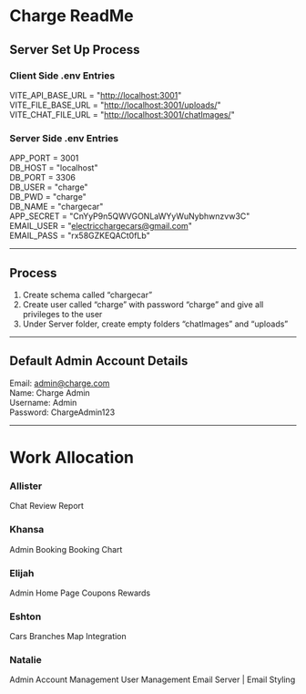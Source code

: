 # Charge ReadMe #

## Server Set Up Process ##

### Client Side .env Entries ###

VITE_API_BASE_URL = "<http://localhost:3001>"\
VITE_FILE_BASE_URL = "<http://localhost:3001/uploads/>"\
VITE_CHAT_FILE_URL = "<http://localhost:3001/chatImages/>"

### Server Side .env Entries ###

APP_PORT = 3001\
DB_HOST = "localhost"\
DB_PORT = 3306\
DB_USER = "charge"\
DB_PWD = "charge"\
DB_NAME = "chargecar"\
APP_SECRET = "CnYyP9n5QWVGONLaWYyWuNybhwnzvw3C"\
EMAIL_USER = "<electricchargecars@gmail.com>"\
EMAIL_PASS = "rx58GZKEQACt0fLb"

---

## Process ##

1. Create schema called “chargecar”
2. Create user called “charge” with password “charge” and give all privileges to the user
3. Under Server folder, create empty folders “chatImages” and “uploads”

---

## Default Admin Account Details ##

Email: <admin@charge.com>\
Name: Charge Admin\
Username: Admin\
Password: ChargeAdmin123

---

# Work Allocation #

### Allister ### 

Chat
Review
Report

### Khansa ###

Admin Booking
Booking
Chart

### Elijah ### 

Admin Home Page
Coupons
Rewards

### Eshton ###

Cars
Branches
Map Integration

### Natalie ###

Admin Account Management
User Management
Email Server | Email Styling
